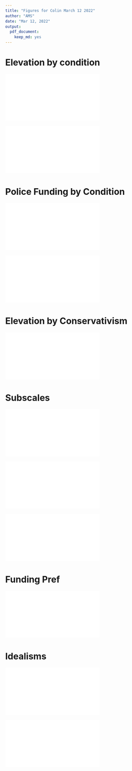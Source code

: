 ```yaml
---
title: "Figures for Colin March 12 2022"
author: "AMS"
date: "Mar 12, 2022"
output: 
  pdf_document:
    keep_md: yes
---
```




# Elevation by condition

![study 1. Currently Main Text Fig 1 top](ColinMainFigures_files/figure-latex/unnamed-chunk-1-1.pdf) 

![study 2. Currently Main Text Fig 1 bottom](ColinMainFigures_files/figure-latex/unnamed-chunk-2-1.pdf) 

# Police Funding by Condition

![Supplement Fig S6 top panel for study 1](ColinMainFigures_files/figure-latex/unnamed-chunk-3-1.pdf) 

![Supplement Fig S6 bottom panel for study 2](ColinMainFigures_files/figure-latex/unnamed-chunk-4-1.pdf) 

# Elevation by Conservativism

![Main Text currently has this as Fig 2, but arguably could be promoted to Fig 1](ColinMainFigures_files/figure-latex/unnamed-chunk-5-1.pdf) 

# Subscales

![](ColinMainFigures_files/figure-latex/unnamed-chunk-6-1.pdf)<!-- --> 

![](ColinMainFigures_files/figure-latex/unnamed-chunk-7-1.pdf)<!-- --> 

![](ColinMainFigures_files/figure-latex/unnamed-chunk-8-1.pdf)<!-- --> 

# Funding Pref

![](ColinMainFigures_files/figure-latex/unnamed-chunk-9-1.pdf)<!-- --> 

# Idealisms

![](ColinMainFigures_files/figure-latex/unnamed-chunk-10-1.pdf)<!-- --> 

![study 2 data only](ColinMainFigures_files/figure-latex/unnamed-chunk-11-1.pdf) 
